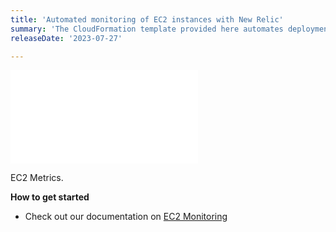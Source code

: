 ```yaml
---
title: 'Automated monitoring of EC2 instances with New Relic'
summary: 'The CloudFormation template provided here automates deployment of New Relic Infrastructure Agent in existing and new ec2 instances in the AWS Account. After successful installation, detailed ec2 instance logs will be sent to New Relic' 
releaseDate: '2023-07-27' 

---
```





![EC2 Metrics](./images/whats-new-07-26-js-errors-inbox.md "EC2 Metrics")

<figcaption>EC2 Metrics.</figcaption>

**How to get started**
* Check out our documentation on [EC2 Monitoring](https://docs.newrelic.com/docs/)
